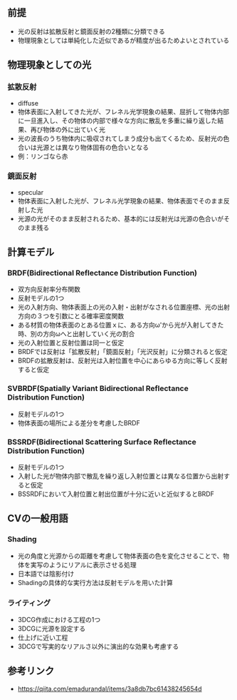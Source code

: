 ## 前提
* 光の反射は拡散反射と鏡面反射の2種類に分類できる
* 物理現象としては単純化した近似であるが精度が出るためよいとされている

## 物理現象としての光

### 拡散反射
* diffuse
* 物体表面に入射してきた光が、フレネル光学現象の結果、屈折して物体内部に一旦進入し、その物体の内部で様々な方向に散乱を多重に繰り返した結果、再び物体の外に出ていく光
* 光の波長のうち物体内に吸収されてしまう成分も出てくるため、反射光の色合いは光源とは異なり物体固有の色合いとなる
* 例：リンゴなら赤

### 鏡面反射
* specular
* 物体表面に入射した光が、フレネル光学現象の結果、物体表面でそのまま反射した光
* 光源の光がそのまま反射されるため、基本的には反射光は光源の色合いがそのまま残る

## 計算モデル

### BRDF(Bidirectional Reflectance Distribution Function)
* 双方向反射率分布関数
* 反射モデルの1つ
* 光の入射方向、物体表面上の光の入射・出射がなされる位置座標、光の出射方向の３つを引数にとる確率密度関数
* ある材質の物体表面のとある位置ｘに、ある方向ω'から光が入射してきた時、別の方向ωへと出射していく光の割合
* 光の入射位置と反射位置は同一と仮定
* BRDFでは反射は「拡散反射」「鏡面反射」「光沢反射」に分類されると仮定
* BRDFの拡散反射は、反射光は入射位置を中心にあらゆる方向に等しく反射すると仮定

### SVBRDF(Spatially Variant Bidirectional Reflectance Distribution Function)
* 反射モデルの1つ
* 物体表面の場所による差分を考慮したBRDF

### BSSRDF(Bidirectional Scattering Surface Reflectance Distribution Function)
* 反射モデルの1つ
* 入射した光が物体内部で散乱を繰り返し入射位置とは異なる位置から出射すると仮定
* BSSRDFにおいて入射位置と射出位置が十分に近いと近似するとBRDF

## CVの一般用語

### Shading
* 光の角度と光源からの距離を考慮して物体表面の色を変化させることで、物体を実写のようにリアルに表示させる処理
* 日本語では陰影付け
* Shadingの具体的な実行方法は反射モデルを用いた計算

### ライティング
* 3DCG作成における工程の1つ
* 3DCGに光源を設定する
* 仕上げに近い工程
* 3DCGで写実的なリアルさ以外に演出的な効果も考慮する

## 参考リンク
* https://qiita.com/emadurandal/items/3a8db7bc61438245654d
